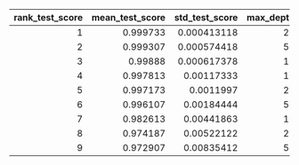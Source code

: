 |   rank_test_score |   mean_test_score |   std_test_score |   max_depth |   n_estimators |   random_state |
|------------------:|------------------:|-----------------:|------------:|---------------:|---------------:|
|                 1 |          0.999733 |      0.000413118 |          20 |              5 |           1993 |
|                 2 |          0.999307 |      0.000574418 |          50 |              5 |           1993 |
|                 3 |          0.99888  |      0.000617378 |          10 |              5 |           1993 |
|                 4 |          0.997813 |      0.00117333  |          10 |              4 |           1993 |
|                 5 |          0.997173 |      0.0011997   |          20 |              4 |           1993 |
|                 6 |          0.996107 |      0.00184444  |          50 |              4 |           1993 |
|                 7 |          0.982613 |      0.00441863  |          10 |              2 |           1993 |
|                 8 |          0.974187 |      0.00522122  |          20 |              2 |           1993 |
|                 9 |          0.972907 |      0.00835412  |          50 |              2 |           1993 |